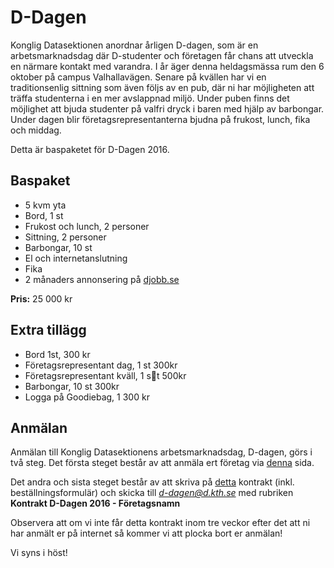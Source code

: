# D-Dagen

Konglig Datasektionen anordnar årligen D-dagen, som är en
arbetsmarknadsdag där D-studenter och företagen får chans att utveckla
en närmare kontakt med varandra. I år äger denna heldagsmässa rum den 6
oktober på campus Valhallavägen. Senare på kvällen har vi en
traditionsenlig sittning som även följs av en pub, där ni har
möjligheten att träffa studenterna i en mer avslappnad miljö. Under
puben finns det möjlighet att bjuda studenter på valfri dryck i baren
med hjälp av barbongar. Under dagen blir företagsrepresentanterna bjudna
på frukost, lunch, fika och middag.

Detta är baspaketet för D-Dagen 2016.

## Baspaket

*   5 kvm yta
*   Bord, 1 st
*   Frukost och lunch, 2 personer
*   Sittning, 2 personer
*   Barbongar, 10 st
*   El och internetanslutning
*   Fika
*   2 månaders annonsering på [djobb.se](http://djobb.se)

**Pris:** 25 000 kr


## Extra tillägg

*   Bord 1st, 300 kr
*   Företagsrepresentant dag, 1 st 300kr
*   Företagsrepresentant kväll, 1 st 500kr
*   Barbongar, 10 st 300kr
*   Logga på Goodiebag, 1 300 kr

## Anmälan

Anmälan till Konglig Datasektionens arbetsmarknadsdag, D-dagen, görs i
två steg. Det första steget består av att anmäla ert företag via
[denna](https://docs.google.com/forms/d/1iKUK1co01lGLB5cUsvMkSA_5jt341V1r9omYcWrm-ao/viewform)
sida.

Det andra och sista steget består av att skriva på
[detta](https://static.datasektionen.se/naringsliv/d-dagen_kontrakt_2016.pdf)
kontrakt (inkl. beställningsformulär) och skicka till *d-dagen@d.kth.se*
med rubriken <br>**Kontrakt D-Dagen 2016 - Företagsnamn**

Observera att om vi inte får detta kontrakt inom tre veckor efter det
att ni har anmält er på internet så kommer vi att plocka bort er
anmälan!

Vi syns i höst!
